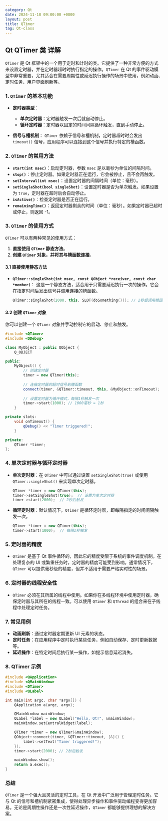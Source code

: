 ```yaml
---
category: Qt
date: 2024-11-18 09:00:00 +0800
layout: post
title: QTimer
tag: Qt-class
---
```


## Qt QTimer 类 详解

`QTimer` 是 Qt 框架中的一个用于定时和计时的类。它提供了一种非常方便的方式来设置定时器，并在定时器超时时执行指定的操作。`QTimer` 在 Qt 的事件驱动模型中非常重要，尤其适合在需要周期性或延迟执行操作的场景中使用，例如动画、定时任务、用户界面刷新等。

### 1. **`QTimer` 的基本功能**

- **定时器类型**：
  - **单次定时器**：定时器触发一次后就自动停止。
  - **循环定时器**：定时器以固定的时间间隔循环触发，直到手动停止。

- **信号与槽机制**：
  `QTimer` 依赖于信号和槽机制，定时器超时时会发出 `timeout()` 信号，应用程序可以连接到这个信号并执行特定的槽函数。

### 2. **`QTimer` 的常用方法**

- **`start(int msec)`**：启动定时器，参数 `msec` 是以毫秒为单位的间隔时间。
- **`stop()`**：停止定时器。如果定时器正在运行，它会被停止，且不会再触发。
- **`setInterval(int msec)`**：设置定时器的间隔时间（单位：毫秒）。
- **`setSingleShot(bool singleShot)`**：设置定时器是否为单次触发。如果设置为 `true`，定时器在超时后会自动停止。
- **`isActive()`**：检查定时器是否正在运行。
- **`remainingTime()`**：返回定时器剩余的时间（单位：毫秒）。如果定时器已超时或停止，则返回 -1。

### 3. **`QTimer` 的使用方式**

`QTimer` 可以有两种常见的使用方式：
1. **直接使用 `QTimer` 静态方法**。
2. **创建 `QTimer` 对象，并将其与槽函数连接**。

#### 3.1 直接使用静态方法

- **`QTimer::singleShot(int msec, const QObject *receiver, const char *member)`**：
  这是一个静态方法，适合用于只需要延迟执行一次的操作。它会在指定时间后发出信号并调用连接的槽函数。

  ```cpp
  QTimer::singleShot(2000, this, SLOT(doSomething())); // 2秒后调用槽函数 doSomething()
  ```

#### 3.2 创建 `QTimer` 对象

你可以创建一个 `QTimer` 对象并手动控制它的启动、停止和触发。

```cpp
#include <QTimer>
#include <QDebug>

class MyObject : public QObject {
    Q_OBJECT

public:
    MyObject() {
        // 创建定时器
        timer = new QTimer(this);
        
        // 连接定时器的超时信号到槽函数
        connect(timer, &QTimer::timeout, this, &MyObject::onTimeout);
        
        // 设置定时器为循环模式，每隔1秒触发一次
        timer->start(1000); // 1000毫秒 = 1秒
    }

private slots:
    void onTimeout() {
        qDebug() << "Timer triggered!";
    }

private:
    QTimer *timer;
};
```

### 4. **单次定时器与循环定时器**

- **单次定时器**：在 `QTimer` 中可以通过设置 `setSingleShot(true)` 或使用 `QTimer::singleShot()` 来实现单次定时器。

  ```cpp
  QTimer *timer = new QTimer(this);
  timer->setSingleShot(true);  // 设置为单次定时器
  timer->start(2000);  // 2秒后触发
  ```

- **循环定时器**：默认情况下，`QTimer` 是循环定时器，即每隔指定的时间间隔触发一次。

  ```cpp
  QTimer *timer = new QTimer(this);
  timer->start(1000);  // 每隔1秒触发
  ```

### 5. **定时器的精度**

- `QTimer` 是基于 Qt 事件循环的，因此它的精度受限于系统的事件调度机制。在处理复杂的 UI 或繁重任务时，定时器的精度可能受到影响。通常情况下，`QTimer` 可以提供毫秒级的精度，但并不适用于需要严格实时性的场景。

### 6. **定时器的线程安全性**

- `QTimer` 必须在其所属的线程中使用。如果你在多线程环境中使用定时器，确保定时器与其所在的线程一致。可以使用 `QTimer` 和 `QThread` 的组合来在子线程中处理定时任务。

### 7. **常见用例**

- **动画刷新**：通过定时器定期更新 UI 元素的状态。
- **定时任务**：在应用程序中定时执行某些任务，例如自动保存、定时更新数据等。
- **延迟操作**：在特定时间后执行某一操作，如提示信息延迟消失。

### 8. **QTimer 示例**

```cpp
#include <QApplication>
#include <QMainWindow>
#include <QTimer>
#include <QLabel>

int main(int argc, char *argv[]) {
    QApplication a(argc, argv);

    QMainWindow mainWindow;
    QLabel *label = new QLabel("Hello, Qt!", &mainWindow);
    mainWindow.setCentralWidget(label);

    QTimer *timer = new QTimer(&mainWindow);
    QObject::connect(timer, &QTimer::timeout, [&]() {
        label->setText("Timer triggered!");
    });
    timer->start(2000); // 2秒后触发

    mainWindow.show();
    return a.exec();
}
```

### 总结

`QTimer` 是一个强大且灵活的定时工具，在 Qt 开发中广泛用于管理定时任务。它与 Qt 的信号和槽机制紧密集成，使得处理异步操作和事件驱动编程变得更加容易。无论是周期性操作还是一次性延迟操作，`QTimer` 都能够提供理想的解决方案。